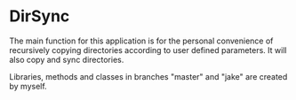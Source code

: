 # DirSync

The main function for this application is for the personal convenience of recursively copying directories according to user defined parameters. 
It will also copy and sync directories.

Libraries, methods and classes in branches "master" and "jake" are created by myself.
